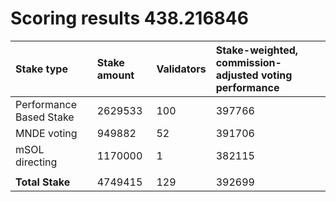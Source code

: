 # Scoring results 438.216846

| Stake type              | Stake amount | Validators | Stake-weighted, commission-adjusted voting performance |
|:------------------------|:-------------|:-----------|:-------------------------------------------------------|
| Performance Based Stake | 2629533      | 100        | 397766                                                 |
| MNDE voting             | 949882       | 52         | 391706                                                 |
| mSOL directing          | 1170000      | 1          | 382115                                                 |
|                         |              |            |                                                        |
| **Total Stake**         | 4749415      | 129        | 392699                                                 |
